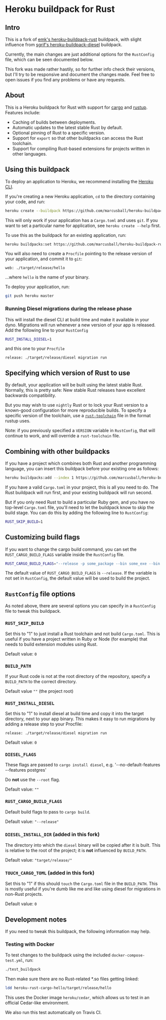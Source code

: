 # Heroku buildpack for Rust

## Intro

This is a fork of [emk's heroku-buildpack-rust](https://github.com/emk/heroku-buildpack-rust) buildpack,
with slight influence from [sgrif's heroku-buildpack-diesel](https://github.com/sgrif/heroku-buildpack-diesel) buildpack. 

Currently, the main changes are just additional options for the `RustConfig` file, which can be seen documented below.

This fork was made rather hastily, so for further info check their versions, but I'll try to be responsive and document the changes made. Feel free to open issues if you find any problems or have any requests.

## About

This is a Heroku buildpack for Rust with support for [cargo][] and [rustup][].  Features include:

- Caching of builds between deployments.
- Automatic updates to the latest stable Rust by default.
- Optional pinning of Rust to a specific version.
- Support for `export` so that other buildpacks can access the Rust toolchain.
- Support for compiling Rust-based extensions for projects written in other languages.

[fode]: https://github.com/ericfode/heroku-buildpack-rust
[cargo]: http://crates.io/
[rustup]: https://www.rustup.rs/



## Using this buildpack

To deploy an application to Heroku, we recommend installing the [Heroku CLI][].

If you're creating a new Heroku application, `cd` to the directory containing your code, and run:

```sh
heroku create --buildpack https://github.com/marcusball/heroku-buildpack-rust
```

This will only work if your application has a `Cargo.toml` and uses `git`. If you want to set a particular name for application, see `heroku create --help` first.

To use this as the buildpack for an existing application, run:

```sh
heroku buildpacks:set https://github.com/marcusball/heroku-buildpack-rust
```

You will also need to create a `Procfile` pointing to the release version of your application, and commit it to `git`:

```Procfile
web: ./target/release/hello
```

...where `hello` is the name of your binary.

To deploy your application, run:

```sh
git push heroku master
```

### Running Diesel migrations during the release phase

This will install the diesel CLI at build time and make it available in your dyno. Migrations will run whenever a new version of your app is released. Add the following line to your `RustConfig`

```sh
RUST_INSTALL_DIESEL=1
```

and this one to your `Procfile`

```Procfile
release: ./target/release/diesel migration run
```

[Heroku CLI]: https://devcenter.heroku.com/articles/heroku-command-line

## Specifying which version of Rust to use

By default, your application will be built using the latest stable Rust. Normally, this is pretty safe: New stable Rust releases have excellent backwards compatibility.

But you may wish to use `nightly` Rust or to lock your Rust version to a known-good configuration for more reproducible builds. To specify a specific version of the toolchain, use a [`rust-toolchain`](https://github.com/rust-lang-nursery/rustup.rs#the-toolchain-file) file in the format rustup uses.

Note: if you previously specified a `VERSION` variable in `RustConfig`, that will continue to work, and will override a `rust-toolchain` file.

## Combining with other buildpacks

If you have a project which combines both Rust and another programming language, you can insert this buildpack before your existing one as follows:

```sh
heroku buildpacks:add --index 1 https://github.com/marcusball/heroku-buildpack-rust
```

If you have a valid `Cargo.toml` in your project, this is all you need to do. The Rust buildpack will run first, and your existing buildpack will run second.

But if you only need Rust to build a particular Ruby gem, and you have no top-level `Cargo.toml` file, you'll need to let the buildpack know to skip the build stage.  You can do this by adding the following line to `RustConfig`:

```sh
RUST_SKIP_BUILD=1
```

## Customizing build flags

If you want to change the cargo build command, you can set the `RUST_CARGO_BUILD_FLAGS` variable inside the `RustConfig` file.

```sh
RUST_CARGO_BUILD_FLAGS="--release -p some_package --bin some_exe --bin some_bin_2"
```

The default value of `RUST_CARGO_BUILD_FLAGS` is `--release`.
If the variable is not set in `RustConfig`, the default value will be used to build the project.

## `RustConfig` file options

As noted above, there are several options you can specify in a `RustConfig` file to tweak this buildpack. 

### `RUST_SKIP_BUILD`

Set this to "1" to just install a Rust toolchain and not build `Cargo.toml`.  This is useful if you have a project written in Ruby or Node (for example) that needs to build extension modules using Rust.

Default value: `0`
### `BUILD_PATH`

If your Rust code is not at the root directory of the repository, specify a `BUILD_PATH` to the correct directory.

Default value `""` (the project root)

### `RUST_INSTALL_DIESEL`

Set this to "1" to install diesel at build time and copy it into the target directory, next to your app binary. This makes it easy to run migrations by adding a release step to your Procfile:

```
release: ./target/release/diesel migration run
```

Default value: `0`

### `DIESEL_FLAGS`

These flags are passed to `cargo install diesel`, e.g. '--no-default-features --features postgres'

Do **not** use the `--root` flag.

Default value: `""`

### `RUST_CARGO_BUILD_FLAGS` 

Default build flags to pass to `cargo build`.

Default value: `"--release"`
### `DIESEL_INSTALL_DIR` (added in this fork)

The directory into which the `diesel` binary will be copied after it is built. This is relative to the root of the project; it is **not** influenced by `BUILD_PATH`.

Default value: `"target/release/"`

### `TOUCH_CARGO_TOML` (added in this fork)

Set this to "1" if this should `touch` the `Cargo.toml` file in the `BUILD_PATH`. This is mostly useful if you're dumb like me and like using diesel for migrations in non-Rust projects.

Default value: `0`


## Development notes

If you need to tweak this buildpack, the following information may help.

### Testing with Docker

To test changes to the buildpack using the included `docker-compose-test.yml`, run:

```sh
./test_buildpack
```

Then make sure there are no Rust-related *.so files getting linked:

```sh
ldd heroku-rust-cargo-hello/target/release/hello
```

This uses the Docker image `heroku/cedar`, which allows us to test in an official Cedar-like environment.

We also run this test automatically on Travis CI.
